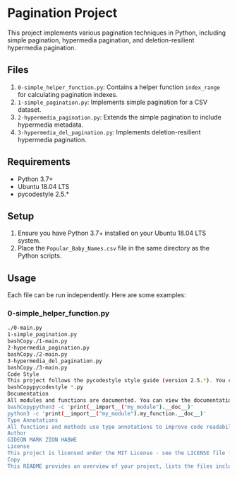 # Pagination Project

This project implements various pagination techniques in Python, including simple pagination, hypermedia pagination, and deletion-resilient hypermedia pagination.

## Files

1. `0-simple_helper_function.py`: Contains a helper function `index_range` for calculating pagination indexes.
2. `1-simple_pagination.py`: Implements simple pagination for a CSV dataset.
3. `2-hypermedia_pagination.py`: Extends the simple pagination to include hypermedia metadata.
4. `3-hypermedia_del_pagination.py`: Implements deletion-resilient hypermedia pagination.

## Requirements

- Python 3.7+
- Ubuntu 18.04 LTS
- pycodestyle 2.5.*

## Setup

1. Ensure you have Python 3.7+ installed on your Ubuntu 18.04 LTS system.
2. Place the `Popular_Baby_Names.csv` file in the same directory as the Python scripts.

## Usage

Each file can be run independently. Here are some examples:

### 0-simple_helper_function.py

```bash
./0-main.py
1-simple_pagination.py
bashCopy./1-main.py
2-hypermedia_pagination.py
bashCopy./2-main.py
3-hypermedia_del_pagination.py
bashCopy./3-main.py
Code Style
This project follows the pycodestyle style guide (version 2.5.*). You can check your code style by running:
bashCopypycodestyle *.py
Documentation
All modules and functions are documented. You can view the documentation using Python's built-in help() function or by running:
bashCopypython3 -c 'print(__import__("my_module").__doc__)'
python3 -c 'print(__import__("my_module").my_function.__doc__)'
Type Annotations
All functions and methods use type annotations to improve code readability and catch potential type-related errors.
Author
GIDEON MARK ZION HABWE
License
This project is licensed under the MIT License - see the LICENSE file for details.
Copy
This README provides an overview of your project, lists the files included, outlines the requirements, and gives instructions on how to set up and use the code. It also mentions the coding style used, documentation practices, and the use of type annotations.

